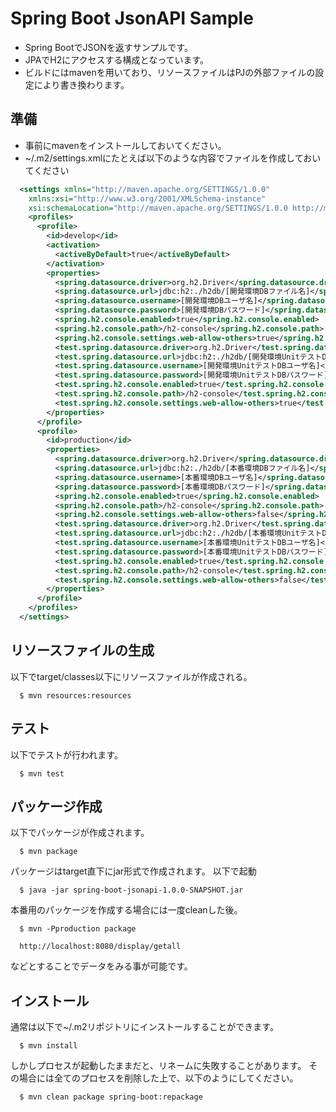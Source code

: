 # Spring Boot JsonAPI Sample

- Spring BootでJSONを返すサンプルです。
- JPAでH2にアクセスする構成となっています。
- ビルドにはmavenを用いており、リソースファイルはPJの外部ファイルの設定により書き換わります。

## 準備

- 事前にmavenをインストールしておいてください。
- ~/.m2/settings.xmlにたとえば以下のような内容でファイルを作成しておいてください

``` xml
  <settings xmlns="http://maven.apache.org/SETTINGS/1.0.0"
    xmlns:xsi="http://www.w3.org/2001/XMLSchema-instance"
    xsi:schemaLocation="http://maven.apache.org/SETTINGS/1.0.0 http://maven.apache.org/xsd/settings-1.0.0.xsd">
    <profiles>
      <profile>
        <id>develop</id>
        <activation>
          <activeByDefault>true</activeByDefault>
        </activation>
        <properties>
          <spring.datasource.driver>org.h2.Driver</spring.datasource.driver>
          <spring.datasource.url>jdbc:h2:./h2db/[開発環境DBファイル名]</spring.datasource.url>
          <spring.datasource.username>[開発環境DBユーザ名]</spring.datasource.username>
          <spring.datasource.password>[開発環境DBパスワード]</spring.datasource.password>
          <spring.h2.console.enabled>true</spring.h2.console.enabled>
          <spring.h2.console.path>/h2-console</spring.h2.console.path>
          <spring.h2.console.settings.web-allow-others>true</spring.h2.console.settings.web-allow-others>
          <test.spring.datasource.driver>org.h2.Driver</test.spring.datasource.driver>
          <test.spring.datasource.url>jdbc:h2:./h2db/[開発環境UnitテストDBファイル名]</test.spring.datasource.url>
          <test.spring.datasource.username>[開発環境UnitテストDBユーザ名]</test.spring.datasource.username>
          <test.spring.datasource.password>[開発環境UnitテストDBパスワード]</test.spring.datasource.password>
          <test.spring.h2.console.enabled>true</test.spring.h2.console.enabled>
          <test.spring.h2.console.path>/h2-console</test.spring.h2.console.path>
          <test.spring.h2.console.settings.web-allow-others>true</test.spring.h2.console.settings.web-allow-others>
        </properties>
      </profile>
      <profile>
        <id>production</id>
        <properties>
          <spring.datasource.driver>org.h2.Driver</spring.datasource.driver>
          <spring.datasource.url>jdbc:h2:./h2db/[本番環境DBファイル名]</spring.datasource.url>
          <spring.datasource.username>[本番環境DBユーザ名]</spring.datasource.username>
          <spring.datasource.password>[本番環境DBパスワード]</spring.datasource.password>
          <spring.h2.console.enabled>true</spring.h2.console.enabled>
          <spring.h2.console.path>/h2-console</spring.h2.console.path>
          <spring.h2.console.settings.web-allow-others>false</spring.h2.console.settings.web-allow-others>
          <test.spring.datasource.driver>org.h2.Driver</test.spring.datasource.driver>
          <test.spring.datasource.url>jdbc:h2:./h2db/[本番環境UnitテストDBファイル名]</test.spring.datasource.url>
          <test.spring.datasource.username>[本番環境UnitテストDBユーザ名]</test.spring.datasource.username>
          <test.spring.datasource.password>[本番環境UnitテストDBパスワード]</test.spring.datasource.password>
          <test.spring.h2.console.enabled>true</test.spring.h2.console.enabled>
          <test.spring.h2.console.path>/h2-console</test.spring.h2.console.path>
          <test.spring.h2.console.settings.web-allow-others>false</test.spring.h2.console.settings.web-allow-others>
        </properties>
      </profile>
    </profiles>
  </settings>
```
## リソースファイルの生成

以下でtarget/classes以下にリソースファイルが作成される。

``` text
  $ mvn resources:resources
```


## テスト

以下でテストが行われます。

``` text
  $ mvn test
```

## パッケージ作成

以下でパッケージが作成されます。

``` text
  $ mvn package
```

パッケージはtarget直下にjar形式で作成されます。
以下で起動

``` text
  $ java -jar spring-boot-jsonapi-1.0.0-SNAPSHOT.jar
```

本番用のパッケージを作成する場合には一度cleanした後。
``` text
  $ mvn -Pproduction package
```

``` test
  http://localhost:8080/display/getall
```

などとすることでデータをみる事が可能です。

## インストール

通常は以下で~/.m2リポジトリにインストールすることができます。

``` text
  $ mvn install
```

しかしプロセスが起動したままだと、リネームに失敗することがあります。
その場合には全てのプロセスを削除した上で、以下のようにしてください。

``` text
  $ mvn clean package spring-boot:repackage
```


